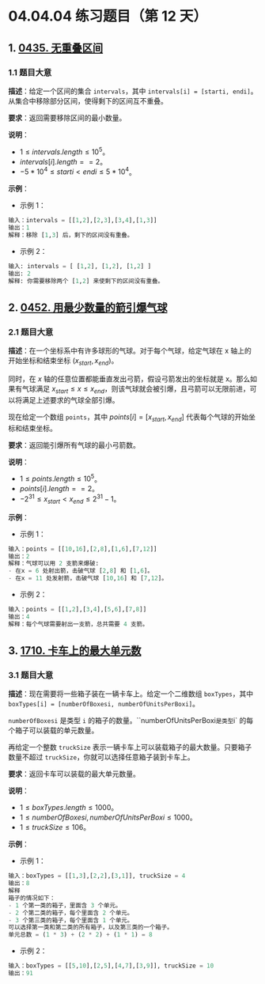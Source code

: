 # 04.04.04 练习题目（第 12 天）

## 1. [0435. 无重叠区间](https://leetcode.cn/problems/non-overlapping-intervals/)

### 1.1 题目大意

**描述**：给定一个区间的集合 `intervals`，其中 `intervals[i] = [starti, endi]`。从集合中移除部分区间，使得剩下的区间互不重叠。

**要求**：返回需要移除区间的最小数量。

**说明**：

- $1 \le intervals.length \le 10^5$。
- $intervals[i].length == 2$。
- $-5 * 10^4 \le starti < endi \le 5 * 10^4$。

**示例**：

- 示例 1：

```python
输入：intervals = [[1,2],[2,3],[3,4],[1,3]]
输出：1
解释：移除 [1,3] 后，剩下的区间没有重叠。
```

- 示例 2：

```python
输入: intervals = [ [1,2], [1,2], [1,2] ]
输出: 2
解释: 你需要移除两个 [1,2] 来使剩下的区间没有重叠。
```

## 2. [0452. 用最少数量的箭引爆气球](https://leetcode.cn/problems/minimum-number-of-arrows-to-burst-balloons/)

### 2.1 题目大意

**描述**：在一个坐标系中有许多球形的气球。对于每个气球，给定气球在 x 轴上的开始坐标和结束坐标 $(x_{start}, x_{end})$。

同时，在 $x$ 轴的任意位置都能垂直发出弓箭，假设弓箭发出的坐标就是 x。那么如果有气球满足 $x_{start} \le x \le x_{end}$，则该气球就会被引爆，且弓箭可以无限前进，可以将满足上述要求的气球全部引爆。

现在给定一个数组 `points`，其中 $points[i] = [x_{start}, x_{end}]$ 代表每个气球的开始坐标和结束坐标。

**要求**：返回能引爆所有气球的最小弓箭数。

**说明**：

- $1 \le points.length \le 10^5$。
- $points[i].length == 2$。
- $-2^{31} \le x_{start} < x_{end} \le 2^{31} - 1$。

**示例**：

- 示例 1：

```python
输入：points = [[10,16],[2,8],[1,6],[7,12]]
输出：2
解释：气球可以用 2 支箭来爆破:
- 在x = 6 处射出箭，击破气球 [2,8] 和 [1,6]。
- 在x = 11 处发射箭，击破气球 [10,16] 和 [7,12]。
```

- 示例 2：

```python
输入：points = [[1,2],[3,4],[5,6],[7,8]]
输出：4
解释：每个气球需要射出一支箭，总共需要 4 支箭。
```

## 3. [1710. 卡车上的最大单元数](https://leetcode.cn/problems/maximum-units-on-a-truck/)

### 3.1 题目大意

  **描述**：现在需要将一些箱子装在一辆卡车上。给定一个二维数组 `boxTypes`，其中 `boxTypes[i] = [numberOfBoxesi, numberOfUnitsPerBoxi]`。

`numberOfBoxesi` 是类型 `i` 的箱子的数量。``numberOfUnitsPerBoxi` 是类型 `i` 的每个箱子可以装载的单元数量。

再给定一个整数 `truckSize` 表示一辆卡车上可以装载箱子的最大数量。只要箱子数量不超过 `truckSize`，你就可以选择任意箱子装到卡车上。

**要求**：返回卡车可以装载的最大单元数量。

**说明**：

- $1 \le boxTypes.length \le 1000$。
- $1 \le numberOfBoxesi, numberOfUnitsPerBoxi \le 1000$。
- $1 \le truckSize \le 106$。

**示例**：

- 示例 1：

```python
输入：boxTypes = [[1,3],[2,2],[3,1]], truckSize = 4
输出：8
解释
箱子的情况如下：
- 1 个第一类的箱子，里面含 3 个单元。
- 2 个第二类的箱子，每个里面含 2 个单元。
- 3 个第三类的箱子，每个里面含 1 个单元。
可以选择第一类和第二类的所有箱子，以及第三类的一个箱子。
单元总数 = (1 * 3) + (2 * 2) + (1 * 1) = 8
```

- 示例 2：

```python
输入：boxTypes = [[5,10],[2,5],[4,7],[3,9]], truckSize = 10
输出：91
```

